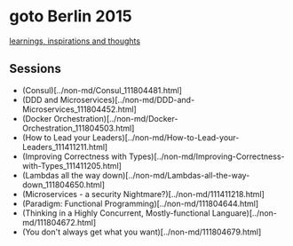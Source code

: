 # goto Berlin 2015

[learnings, inspirations and thoughts](../non-md/2015-goto_111411202.html)

## Sessions

* (Consul)[../non-md/Consul_111804481.html]
* (DDD and Microservices)[../non-md/DDD-and-Microservices_111804452.html]
* (Docker Orchestration)[../non-md/Docker-Orchestration_111804503.html]
* (How to Lead your Leaders)[../non-md/How-to-Lead-your-Leaders_111411211.html]
* (Improving Correctness with Types)[../non-md/Improving-Correctness-with-Types_111411205.html]
* (Lambdas all the way down)[../non-md/Lambdas-all-the-way-down_111804650.html]
* (Microservices - a security Nightmare?)[../non-md/111411218.html]
* (Paradigm: Functional Programming)[../non-md/111804644.html]
* (Thinking in a Highly Concurrent, Mostly-functional Languare)[../non-md/111804672.html]
* (You don't always get what you want)[../non-md/111804679.html]